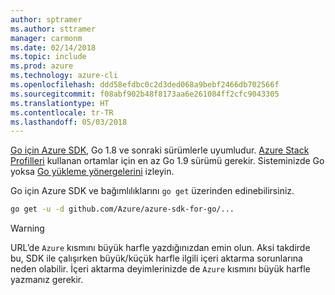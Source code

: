 ```yaml
---
author: sptramer
ms.author: sttramer
manager: carmonm
ms.date: 02/14/2018
ms.topic: include
ms.prod: azure
ms.technology: azure-cli
ms.openlocfilehash: ddd58efdbc0c2d3ded068a9bebf2466db702566f
ms.sourcegitcommit: f08abf902b48f8173aa6e261084ff2cfc9043305
ms.translationtype: HT
ms.contentlocale: tr-TR
ms.lasthandoff: 05/03/2018
---
```

[Go için Azure SDK](https://github.com/Azure/azure-sdk-for-go), Go 1.8 ve sonraki sürümlerle uyumludur. [Azure Stack Profilleri](https://docs.microsoft.com/en-us/azure/azure-stack/azure-stack-version-profiles) kullanan ortamlar için en az Go 1.9 sürümü gerekir.
Sisteminizde Go yoksa [Go yükleme yönergelerini](https://golang.org/doc/install) izleyin.

Go için Azure SDK ve bağımlılıklarını `go get` üzerinden edinebilirsiniz.

```bash
go get -u -d github.com/Azure/azure-sdk-for-go/...
```

> [!WARNING]
> URL’de `Azure` kısmını büyük harfle yazdığınızdan emin olun. Aksi takdirde bu, SDK ile çalışırken büyük/küçük harfle ilgili içeri aktarma sorunlarına neden olabilir. İçeri aktarma deyimlerinizde de `Azure` kısmını büyük harfle yazmanız gerekir.

